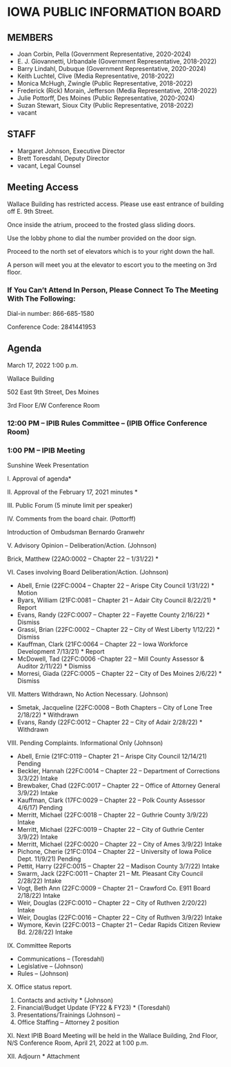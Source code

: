 # IOWA PUBLIC INFORMATION BOARD

## MEMBERS

- Joan Corbin, Pella (Government Representative, 2020-2024)
- E. J. Giovannetti, Urbandale (Government Representative, 2018-2022)
- Barry Lindahl, Dubuque (Government Representative, 2020-2024)
- Keith Luchtel, Clive (Media Representative, 2018-2022)
- Monica McHugh, Zwingle (Public Representative, 2018-2022)
- Frederick (Rick) Morain, Jefferson (Media Representative, 2018-2022)
- Julie Pottorff, Des Moines (Public Representative, 2020-2024)
- Suzan Stewart, Sioux City (Public Representative, 2018-2022)
- vacant

## STAFF

- Margaret Johnson, Executive Director
- Brett Toresdahl, Deputy Director
- vacant, Legal Counsel

## Meeting Access

Wallace Building has restricted access. Please use east entrance of building off E. 9th Street.

Once inside the atrium, proceed to the frosted glass sliding doors.

Use the lobby phone to dial the number provided on the door sign.

Proceed to the north set of elevators which is to your right down the hall.

A person will meet you at the elevator to escort you to the meeting on 3rd floor.

### If You Can’t Attend In Person, Please Connect To The Meeting With The Following:

Dial-in number: 866-685-1580     

Conference Code: 2841441953

## Agenda  

March 17, 2022 1:00 p.m.

Wallace Building

502 East 9th Street, Des Moines

3rd Floor E/W Conference Room

### 12:00 PM – IPIB Rules Committee – (IPIB Office Conference Room)

### 1:00 PM – IPIB Meeting                       

Sunshine Week Presentation

I.          Approval of agenda*

II.        Approval of the February 17, 2021 minutes *

III.       Public Forum (5 minute limit per speaker)

IV.       Comments from the board chair.  (Pottorff) 

Introduction of Ombudsman Bernardo Granwehr

V.        Advisory Opinion – Deliberation/Action. (Johnson)

Brick, Matthew (22AO:0002 – Chapter 22 – 1/31/22) *          

VI.       Cases involving Board Deliberation/Action.  (Johnson)

- Abell, Ernie (22FC:0004 – Chapter 22 – Arispe City Council 1/31/22) * Motion
- Byars, William (21FC:0081 – Chapter 21 – Adair City Council 8/22/21) * Report
- Evans, Randy (22FC:0007 – Chapter 22 – Fayette County 2/16/22) * Dismiss
- Grassi, Brian (22FC:0002 – Chapter 22 – City of West Liberty 1/12/22) * Dismiss
- Kauffman, Clark (21FC:0064 – Chapter 22 – Iowa Workforce Development 7/13/21) * Report
- McDowell, Tad (22FC:0006 -Chapter 22 – Mill County Assessor & Auditor 2/11/22) * Dismiss
- Morresi, Giada (22FC:0005 – Chapter 22 – City of Des Moines 2/6/22) * Dismiss

VII.        Matters Withdrawn, No Action Necessary. (Johnson)

- Smetak, Jacqueline (22FC:0008 – Both Chapters – City of Lone Tree 2/18/22) * Withdrawn
- Evans, Randy (22FC:0012 – Chapter 22 – City of Adair 2/28/22) * Withdrawn

VIII.       Pending Complaints.  Informational Only (Johnson)

- Abell, Ernie (21FC:0119 – Chapter 21 – Arispe City Council 12/14/21) Pending
- Beckler, Hannah (22FC:0014 – Chapter 22 – Department of Corrections 3/3/22) Intake
- Brewbaker, Chad (22FC:0017 – Chapter 22 – Office of Attorney General 3/9/22) Intake
- Kauffman, Clark (17FC:0029 – Chapter 22 – Polk County Assessor 4/6/17) Pending
- Merritt, Michael (22FC:0018 – Chapter 22 – Guthrie County 3/9/22) Intake
- Merritt, Michael (22FC:0019 – Chapter 22 – City of Guthrie Center 3/9/22) Intake
- Merritt, Michael (22FC:0020 – Chapter 22 – City of Ames 3/9/22) Intake
- Pichone, Cherie (21FC:0104 – Chapter 22 – University of Iowa Police Dept. 11/9/21) Pending
- Pettit, Harry (22FC:0015 – Chapter 22 – Madison County 3/7/22) Intake
- Swarm, Jack (22FC:0011 – Chapter 21 – Mt. Pleasant City Council 2/28/22) Intake
- Vogt, Beth Ann (22FC:0009 – Chapter 21 – Crawford Co. E911 Board 2/18/22) Intake
- Weir, Douglas (22FC:0010 – Chapter 22 – City of Ruthven 2/20/22) Intake
- Weir, Douglas (22FC:0016 – Chapter 22 – City of Ruthven 3/9/22) Intake
- Wymore, Kevin (22FC:0013 – Chapter 21 – Cedar Rapids Citizen Review Bd. 2/28/22) Intake

IX.        Committee Reports                                                                         

- Communications – (Toresdahl)
- Legislative – (Johnson) 
- Rules – (Johnson)

X.           Office status report.

1.  Contacts and activity * (Johnson)                                                       
2.  Financial/Budget Update (FY22 & FY23) * (Toresdahl)
3.  Presentations/Trainings (Johnson) –   
4.  Office Staffing – Attorney 2 position

XI.       Next IPIB Board Meeting will be held in the Wallace Building, 2nd Floor, N/S Conference Room, April 21, 2022 at 1:00 p.m.

XII.      Adjourn    * Attachment

